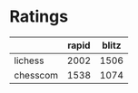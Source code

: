 # Ratings

|          | rapid | blitz |
|----------|-------|-------|
| lichess  | 2002 | 1506 |
| chesscom | 1538 | 1074 |
